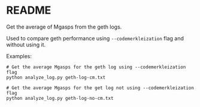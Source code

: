 # README

Get the average of Mgasps from the geth logs.

Used to compare geth performance using `--codemerkleization` flag and without using it.

Examples:

	# Get the average Mgasps for the geth log using --codemerkleization flag
	python analyze_log.py geth-log-cm.txt

	# Get the average Mgasps for the get log not using --codemerkleization flag
	python analyze_log.py geth-log-no-cm.txt

